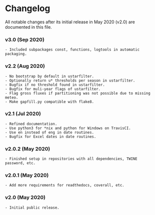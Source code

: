 # Changelog

All notable changes after its initial release in May 2020 (v2.0) are documented in this file.

### v3.0 (Sep 2020)
    - Included subpackages const, functions, logtools in automatic packaging.

### v2.2 (Aug 2020)
    - No bootstrap by default in ustarfilter.
    - Optionally return u* thresholds per season in ustarfilter.
    - Bugfix if no threshold found in ustarfilter.
    - Bugfix for muli-year flags of ustarfilter.
    - Flag gross fluxes if partitioning was not possible due to missing meteo.
    - Make gapfill.py compatible with flake8.

### v2.1 (Jul 2020)
    - Refined documentation.
    - Use python3 for *nix and python for Windows on TravisCI.
    - Use en instead of eng in date routines.
    - Bugfix for Excel dates in date routines.

### v2.0.2 (May 2020)
    - Finished setup in repositories with all dependencies, TWINE password, etc.

### v2.0.1 (May 2020)
    - Add more requirements for readthedocs, coverall, etc.

### v2.0 (May 2020)
    - Initial public release.

